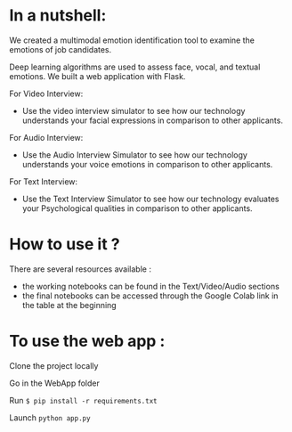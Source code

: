 # In a nutshell:
We created a multimodal emotion identification tool to examine the emotions of job candidates. 

Deep learning algorithms are used to assess face, vocal, and textual emotions. We built a web 
application with Flask.

For Video Interview:
- Use the video interview simulator to see how our technology understands 
your facial expressions in comparison to other applicants.

For Audio Interview: 
- Use the Audio Interview Simulator to see how our technology understands 
your voice emotions in comparison to other applicants.

For Text Interview: 
- Use the Text Interview Simulator to see how our technology evaluates your 
Psychological qualities in comparison to other applicants.

# How to use it ?
There are several resources available :

- the working notebooks can be found in the Text/Video/Audio sections
- the final notebooks can be accessed through the Google Colab link in the table at the beginning

# To use the web app :

Clone the project locally

Go in the WebApp folder

Run `$ pip install -r requirements.txt`

Launch ``` python app.py ```
